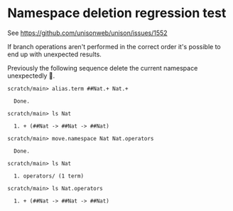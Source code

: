 # Namespace deletion regression test

See https://github.com/unisonweb/unison/issues/1552

If branch operations aren't performed in the correct order it's possible to end up with unexpected results.

Previously the following sequence delete the current namespace
unexpectedly 😬.

``` ucm
scratch/main> alias.term ##Nat.+ Nat.+

  Done.

scratch/main> ls Nat

  1. + (##Nat -> ##Nat -> ##Nat)

scratch/main> move.namespace Nat Nat.operators

  Done.

scratch/main> ls Nat

  1. operators/ (1 term)

scratch/main> ls Nat.operators

  1. + (##Nat -> ##Nat -> ##Nat)
```
